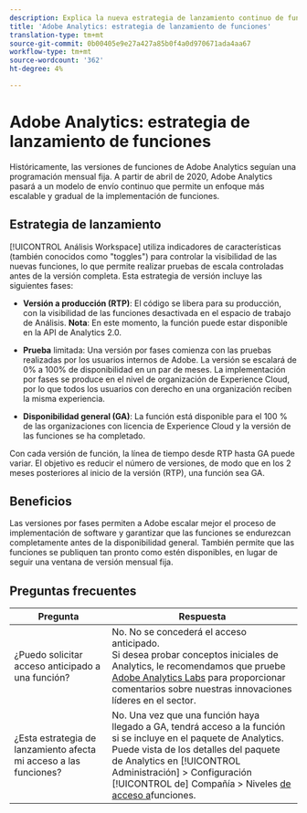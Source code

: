 ```yaml
---
description: Explica la nueva estrategia de lanzamiento continuo de funciones para Adobe Analytics
title: 'Adobe Analytics: estrategia de lanzamiento de funciones'
translation-type: tm+mt
source-git-commit: 0b00405e9e27a427a85b0f4a0d970671ada4aa67
workflow-type: tm+mt
source-wordcount: '362'
ht-degree: 4%

---
```



# Adobe Analytics: estrategia de lanzamiento de funciones

Históricamente, las versiones de funciones de Adobe Analytics seguían una programación mensual fija. A partir de abril de 2020, Adobe Analytics pasará a un modelo de envío continuo que permite un enfoque más escalable y gradual de la implementación de funciones.

## Estrategia de lanzamiento

[!UICONTROL Análisis Workspace] utiliza indicadores de características (también conocidos como &quot;toggles&quot;) para controlar la visibilidad de las nuevas funciones, lo que permite realizar pruebas de escala controladas antes de la versión completa. Esta estrategia de versión incluye las siguientes fases:

* **Versión a producción (RTP)**: El código se libera para su producción, con la visibilidad de las funciones desactivada en el espacio de trabajo de Análisis. **Nota**: En este momento, la función puede estar disponible en la API de Analytics 2.0.

* **Prueba** limitada: Una versión por fases comienza con las pruebas realizadas por los usuarios internos de Adobe. La versión se escalará de 0% a 100% de disponibilidad en un par de meses. La implementación por fases se produce en el nivel de organización de Experience Cloud, por lo que todos los usuarios con derecho en una organización reciben la misma experiencia.

* **Disponibilidad general (GA)**: La función está disponible para el 100 % de las organizaciones con licencia de Experience Cloud y la versión de las funciones se ha completado.

Con cada versión de función, la línea de tiempo desde RTP hasta GA puede variar. El objetivo es reducir el número de versiones, de modo que en los 2 meses posteriores al inicio de la versión (RTP), una función sea GA.

## Beneficios

Las versiones por fases permiten a Adobe escalar mejor el proceso de implementación de software y garantizar que las funciones se endurezcan completamente antes de la disponibilidad general. También permite que las funciones se publiquen tan pronto como estén disponibles, en lugar de seguir una ventana de versión mensual fija.

## Preguntas frecuentes

| Pregunta | Respuesta |
|---|---|
| ¿Puedo solicitar acceso anticipado a una función? | No. No se concederá el acceso anticipado.<br>Si desea probar conceptos iniciales de Analytics, le recomendamos que pruebe [Adobe Analytics Labs](https://docs.adobe.com/content/help/es-ES/analytics/analyze/tech-previews/overview.html) para proporcionar comentarios sobre nuestras innovaciones líderes en el sector. |
| ¿Esta estrategia de lanzamiento afecta mi acceso a las funciones? | No. Una vez que una función haya llegado a GA, tendrá acceso a la función si se incluye en el paquete de Analytics.<br>Puede vista de los detalles del paquete de Analytics en [!UICONTROL Administración] > Configuración [!UICONTROL de] Compañía > Niveles [de acceso a](https://docs.adobe.com/content/help/en/analytics/admin/company-settings/feature-access-levels.html)funciones. |
